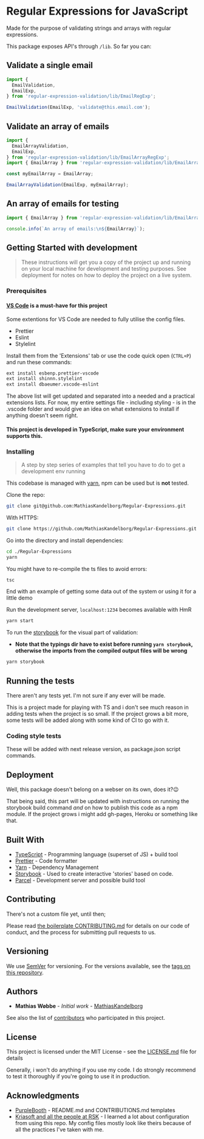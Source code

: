 # Regular Expressions for JavaScript

Made for the purpose of validating strings and arrays with regular expressions.

This package exposes API's through `/lib`. So far you can:

## Validate a single email

```js
import {
  EmailValidation,
  EmailExp,
} from 'regular-expression-validation/lib/EmailRegExp';

EmailValidation(EmailExp, 'validate@this.email.com');
```

## Validate an array of emails

```js
import {
  EmailArrayValidation,
  EmailExp,
} from 'regular-expression-validation/lib/EmailArrayRegExp';
import { EmailArray } from 'regular-expression-validation/lib/EmailArray';

const myEmailArray = EmailArray;

EmailArrayValidation(EmailExp, myEmailArray);
```

## An array of emails for testing

```js
import { EmailArray } from 'regular-expression-validation/lib/EmailArray';

console.info(`An array of emails:\n${EmailArray}`);
```

## Getting Started with development

> These instructions will get you a copy of the project up and running on your local machine for development and testing purposes. See deployment for notes on how to deploy the project on a live system.

### Prerequisites

#### [VS Code](https://code.visualstudio.com/) is a must-have for this project

Some extentions for VS Code are needed to fully utilise the config files.

* Prettier
* Eslint
* Stylelint

Install them from the 'Extensions' tab or use the code quick open (`CTRL+P`) and run these commands:

```bash
ext install esbenp.prettier-vscode
ext install shinnn.stylelint
ext install dbaeumer.vscode-eslint
```

The above list will get updated and separated into a needed and a practical extensions lists. For now, my entire settings file - including styling - is in the .vscode folder and would give an idea on what extensions to install if anything doesn't seem right.

#### This project is developed in TypeScript, make sure your environment supports this.

### Installing

> A step by step series of examples that tell you have to do to get a development env running

This codebase is managed with [yarn](https://yarnpkg.com/en/docs/install), npm can be used but is **not** tested.

Clone the repo:

```bash
git clone git@github.com:MathiasKandelborg/Regular-Expressions.git
```

With HTTPS:

```bash
git clone https://github.com/MathiasKandelborg/Regular-Expressions.git
```

Go into the directory and install dependencies:

```bash
cd ./Regular-Expressions
yarn
```

You might have to re-compile the ts files to avoid errors:

```bash
tsc
```

End with an example of getting some data out of the system or using it for a little demo

Run the development server, `localhost:1234` becomes available with HmR

```bash
yarn start
```

To run the [storybook](https://storybook.js.org) for the visual part of validation:

* **Note that the typings dir have to exist before running `yarn storybook`, otherwise the imports from the compiled output files will be wrong**

```bash
yarn storybook
```

## Running the tests

There aren't any tests yet. I'm not sure if any ever will be made.

This is a project made for playing with TS and i don't see much reason in adding tests when the project is so small. If the project grows a bit more, some tests will be added along with some kind of CI to go with it.

### Coding style tests

These will be added with next release version, as package.json script commands.

## Deployment

Well, this package doesn't belong on a webser on its own, does it?😉

That being said, this part will be updated with instructions on running the storybook build command _and_ on how to publish this code as a npm module. If the project grows i might add gh-pages, Heroku or something like that.

## Built With

* [TypeScript](http://www.typescriptlang.org/) - Programming language (superset of JS) + build tool
* [Prettier](https://prettier.io/) - Code formatter
* [Yarn](https://yarnpkg.com/en/) - Dependency Management
* [Storybook](https://storybook.js.org) - Used to create interactive 'stories' based on code.
* [Parcel](https://parceljs.org/) - Development server and possible build tool

## Contributing

There's not a custom file yet, until then;

Please read [the boilerplate CONTRIBUTING.md](https://gist.github.com/PurpleBooth/b24679402957c63ec426) for details on our code of conduct, and the process for submitting pull requests to us.

## Versioning

We use [SemVer](http://semver.org/) for versioning. For the versions available, see the [tags on this repository](https://github.com/MathiasKandelborg/Regular-Expressions/tags).

## Authors

* **Mathias Wøbbe** - _Initial work_ - [MathiasKandelborg](https://github.com/MathiasKandelborg)

See also the list of [contributors](https://github.com/MathiasKandelborg/Regular-Expressions/contributors) who participated in this project.

## License

This project is licensed under the MIT License - see the [LICENSE.md](LICENSE.md) file for details

Generally, i won't do anything if you use my code. I do strongly recommend to test it thoroughly if you're going to use it in production.

## Acknowledgments

* [PurpleBooth](https://gist.github.com/PurpleBooth) - README.md and CONTRIBUTIONS.md templates
* [Kriasoft and all the people at RSK](https://github.com/kriasoft/react-starter-kit) - I learned a lot about configuration from using this repo. My config files mostly look like theirs because of all the practices I've taken with me.
